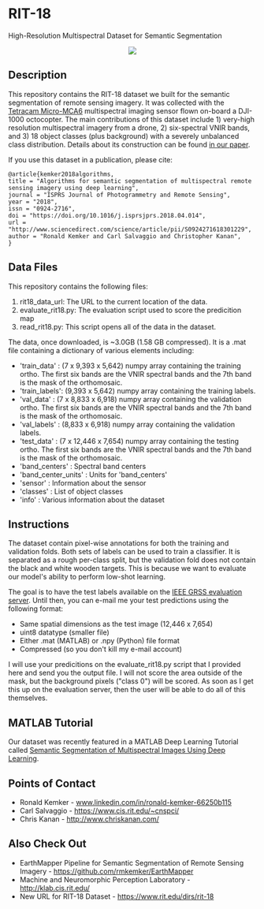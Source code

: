 # RIT-18
High-Resolution Multispectral Dataset for Semantic Segmentation

<p align="center">
<img  src="https://www.mathworks.com/help/examples/images_deeplearning/win64/SemanticSegmentationOfMultispectralImagesExample_01.png">
</p>

## Description

This repository contains the RIT-18 dataset we built for the semantic segmentation of remote sensing imagery.  It was collected with the [Tetracam Micro-MCA6](http://www.tetracam.com/Products-Micro_MCA.htm) multispectral imaging sensor flown on-board a DJI-1000 octocopter.  The main contributions of this dataset include 1) very-high resolution multispectral imagery from a drone, 2) six-spectral VNIR bands, and 3) 18 object classes (plus background) with a severely unbalanced class distribution.  Details about its construction can be found [in our paper](https://arxiv.org/abs/1703.06452).  

If you use this dataset in a publication, please cite:

```
@article{kemker2018algorithms,
title = "Algorithms for semantic segmentation of multispectral remote sensing imagery using deep learning",
journal = "ISPRS Journal of Photogrammetry and Remote Sensing",
year = "2018",
issn = "0924-2716",
doi = "https://doi.org/10.1016/j.isprsjprs.2018.04.014",
url = "http://www.sciencedirect.com/science/article/pii/S0924271618301229",
author = "Ronald Kemker and Carl Salvaggio and Christopher Kanan",
}
```

## Data Files

This repository contains the following files:

1. rit18_data_url: The URL to the current location of the data.
2. evaluate_rit18.py: The evaluation script used to score the predicition map
3. read_rit18.py: This script opens all of the data in the dataset.

The data, once downloaded, is ~3.0GB (1.58 GB compressed).  It is a .mat file containing a dictionary of various elements including:
* 'train_data' : (7 x 9,393 x 5,642) numpy array containing the training ortho.  The first six bands are the VNIR spectral bands and the 7th band is the mask of the orthomosaic.
* 'train_labels': (9,393 x 5,642) numpy array containing the training labels. 
* 'val_data' : (7 x 8,833 x 6,918) numpy array containing the validation ortho.  The first six bands are the VNIR spectral bands and the 7th band is the mask of the orthomosaic.
* 'val_labels' : (8,833 x 6,918) numpy array containing the validation labels.  
* 'test_data' : (7 x 12,446 x 7,654) numpy array containing the testing ortho.  The first six bands are the VNIR spectral bands and the 7th band is the mask of the orthomosaic.
* 'band_centers' : Spectral band centers
* 'band_center_units' : Units for 'band_centers'
* 'sensor' : Information about the sensor
* 'classes' : List of object classes                          
* 'info' : Various information about the dataset

## Instructions

The dataset contain pixel-wise annotations for both the training and validation folds.  Both sets of labels can be used to train a classifier.  It is separated as a rough per-class split, but the validation fold does not contain the black and white wooden targets.  This is because we want to evaluate our model's ability to perform low-shot learning.

The goal is to have the test labels available on the [IEEE GRSS evaluation server](http://dase.ticinumaerospace.com/index.php).  Until then, you can e-mail me your test predictions using the following format:

* Same spatial dimensions as the test image (12,446 x 7,654)
* uint8 datatype (smaller file)
* Either .mat (MATLAB) or .npy (Python) file format
* Compressed (so you don't kill my e-mail account)

I will use your predicitions on the evaluate_rit18.py script that I provided here and send you the output file.  I will not score the area outside of the mask, but the background pixels ("class 0") will be scored.  As soon as I get this up on the evaluation server, then the user will be able to do all of this themselves.

## MATLAB Tutorial

Our dataset was recently featured in a MATLAB Deep Learning Tutorial called [Semantic Segmentation of Multispectral Images Using Deep Learning](https://www.mathworks.com/help/images/multispectral-semantic-segmentation-using-deep-learning.html).

## Points of Contact ##
* Ronald Kemker -  www.linkedin.com/in/ronald-kemker-66250b115
* Carl Salvaggio - https://www.cis.rit.edu/~cnspci/
* Chris Kanan - http://www.chriskanan.com/

## Also Check Out ##
* EarthMapper Pipeline for Semantic Segmentation of Remote Sensing Imagery - https://github.com/rmkemker/EarthMapper
* Machine and Neuromorphic Perception Laboratory - http://klab.cis.rit.edu/
* New URL for RIT-18 Dataset - https://www.rit.edu/dirs/rit-18



